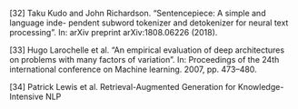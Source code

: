 [32] Taku Kudo and John Richardson. “Sentencepiece: A simple and language inde-
pendent subword tokenizer and detokenizer for neural text processing”. In: arXiv
preprint arXiv:1808.06226 (2018).

[33] Hugo Larochelle et al. “An empirical evaluation of deep architectures on problems
with many factors of variation”. In: Proceedings of the 24th international conference
on Machine learning. 2007, pp. 473–480.

[34] Patrick Lewis et al. Retrieval-Augmented Generation for Knowledge-Intensive NLP